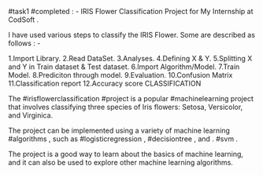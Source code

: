 #task1 #completed : - IRIS Flower Classification Project for My Internship at CodSoft .

I have used various steps to classify the IRIS Flower. Some are described as follows : -

1.Import Library.
2.Read DataSet.
3.Analyses.
4.Defining X & Y.
5.Splitting X and Y in Train dataset & Test dataset.
6.Import Algorithm/Model.
7.Train Model.
8.Prediciton through model.
9.Evaluation.
10.Confusion Matrix
11.Classification report
12.Accuracy score CLASSIFICATION

The #irisflowerclassification #project is a popular #machinelearning project that involves classifying three species of Iris flowers: Setosa, Versicolor, and Virginica.

The project can be implemented using a variety of machine learning #algorithms , such as #logisticregression , #decisiontree , and . #svm .

The project is a good way to learn about the basics of machine learning, and it can also be used to explore other machine learning algorithms.

